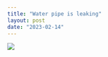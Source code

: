 ```yaml
---
title: "Water pipe is leaking"
layout: post
date: "2023-02-14"
---
```


![](/assets/images/2023/img-20230116-wa00043333583594917010658-576x1024.jpeg)
